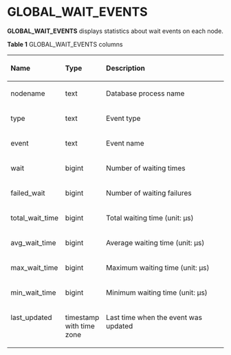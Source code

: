 # GLOBAL\_WAIT\_EVENTS<a name="EN-US_TOPIC_0289900024"></a>

**GLOBAL\_WAIT\_EVENTS**  displays statistics about wait events on each node.

**Table  1**  GLOBAL\_WAIT\_EVENTS columns

<a name="en-us_topic_0283137094_en-us_topic_0237122730_table1387502102110"></a>
<table><thead align="left"><tr id="en-us_topic_0283137094_en-us_topic_0237122730_row425822172115"><th class="cellrowborder" valign="top" width="21.33213321332133%" id="mcps1.2.4.1.1"><p id="en-us_topic_0283137094_en-us_topic_0237122730_p2252022172116"><a name="en-us_topic_0283137094_en-us_topic_0237122730_p2252022172116"></a><a name="en-us_topic_0283137094_en-us_topic_0237122730_p2252022172116"></a><strong id="b737520110315"><a name="b737520110315"></a><a name="b737520110315"></a>Name</strong></p>
</th>
<th class="cellrowborder" valign="top" width="16.761676167616763%" id="mcps1.2.4.1.2"><p id="en-us_topic_0283137094_en-us_topic_0237122730_p1025222152113"><a name="en-us_topic_0283137094_en-us_topic_0237122730_p1025222152113"></a><a name="en-us_topic_0283137094_en-us_topic_0237122730_p1025222152113"></a><strong id="b0144151218319"><a name="b0144151218319"></a><a name="b0144151218319"></a>Type</strong></p>
</th>
<th class="cellrowborder" valign="top" width="61.90619061906191%" id="mcps1.2.4.1.3"><p id="en-us_topic_0283137094_en-us_topic_0237122730_p52592211213"><a name="en-us_topic_0283137094_en-us_topic_0237122730_p52592211213"></a><a name="en-us_topic_0283137094_en-us_topic_0237122730_p52592211213"></a><strong id="b1794820129314"><a name="b1794820129314"></a><a name="b1794820129314"></a>Description</strong></p>
</th>
</tr>
</thead>
<tbody><tr id="en-us_topic_0283137094_en-us_topic_0237122730_row025102210213"><td class="cellrowborder" valign="top" width="21.33213321332133%" headers="mcps1.2.4.1.1 "><p id="en-us_topic_0283137094_en-us_topic_0237122730_p152662210213"><a name="en-us_topic_0283137094_en-us_topic_0237122730_p152662210213"></a><a name="en-us_topic_0283137094_en-us_topic_0237122730_p152662210213"></a>nodename</p>
</td>
<td class="cellrowborder" valign="top" width="16.761676167616763%" headers="mcps1.2.4.1.2 "><p id="en-us_topic_0283137094_en-us_topic_0237122730_p162615226216"><a name="en-us_topic_0283137094_en-us_topic_0237122730_p162615226216"></a><a name="en-us_topic_0283137094_en-us_topic_0237122730_p162615226216"></a>text</p>
</td>
<td class="cellrowborder" valign="top" width="61.90619061906191%" headers="mcps1.2.4.1.3 "><p id="en-us_topic_0283137094_en-us_topic_0237122730_p1226522182117"><a name="en-us_topic_0283137094_en-us_topic_0237122730_p1226522182117"></a><a name="en-us_topic_0283137094_en-us_topic_0237122730_p1226522182117"></a>Database process name</p>
</td>
</tr>
<tr id="en-us_topic_0283137094_en-us_topic_0237122730_row826142219219"><td class="cellrowborder" valign="top" width="21.33213321332133%" headers="mcps1.2.4.1.1 "><p id="en-us_topic_0283137094_en-us_topic_0237122730_p172618226210"><a name="en-us_topic_0283137094_en-us_topic_0237122730_p172618226210"></a><a name="en-us_topic_0283137094_en-us_topic_0237122730_p172618226210"></a>type</p>
</td>
<td class="cellrowborder" valign="top" width="16.761676167616763%" headers="mcps1.2.4.1.2 "><p id="en-us_topic_0283137094_en-us_topic_0237122730_p1526422142118"><a name="en-us_topic_0283137094_en-us_topic_0237122730_p1526422142118"></a><a name="en-us_topic_0283137094_en-us_topic_0237122730_p1526422142118"></a>text</p>
</td>
<td class="cellrowborder" valign="top" width="61.90619061906191%" headers="mcps1.2.4.1.3 "><p id="en-us_topic_0283137094_en-us_topic_0237122730_p82632214216"><a name="en-us_topic_0283137094_en-us_topic_0237122730_p82632214216"></a><a name="en-us_topic_0283137094_en-us_topic_0237122730_p82632214216"></a>Event type</p>
</td>
</tr>
<tr id="en-us_topic_0283137094_en-us_topic_0237122730_row102622217217"><td class="cellrowborder" valign="top" width="21.33213321332133%" headers="mcps1.2.4.1.1 "><p id="en-us_topic_0283137094_en-us_topic_0237122730_p1226172212111"><a name="en-us_topic_0283137094_en-us_topic_0237122730_p1226172212111"></a><a name="en-us_topic_0283137094_en-us_topic_0237122730_p1226172212111"></a>event</p>
</td>
<td class="cellrowborder" valign="top" width="16.761676167616763%" headers="mcps1.2.4.1.2 "><p id="en-us_topic_0283137094_en-us_topic_0237122730_p3261322102118"><a name="en-us_topic_0283137094_en-us_topic_0237122730_p3261322102118"></a><a name="en-us_topic_0283137094_en-us_topic_0237122730_p3261322102118"></a>text</p>
</td>
<td class="cellrowborder" valign="top" width="61.90619061906191%" headers="mcps1.2.4.1.3 "><p id="en-us_topic_0283137094_en-us_topic_0237122730_p526182272120"><a name="en-us_topic_0283137094_en-us_topic_0237122730_p526182272120"></a><a name="en-us_topic_0283137094_en-us_topic_0237122730_p526182272120"></a>Event name</p>
</td>
</tr>
<tr id="en-us_topic_0283137094_en-us_topic_0237122730_row92719222211"><td class="cellrowborder" valign="top" width="21.33213321332133%" headers="mcps1.2.4.1.1 "><p id="en-us_topic_0283137094_en-us_topic_0237122730_p14271922162119"><a name="en-us_topic_0283137094_en-us_topic_0237122730_p14271922162119"></a><a name="en-us_topic_0283137094_en-us_topic_0237122730_p14271922162119"></a>wait</p>
</td>
<td class="cellrowborder" valign="top" width="16.761676167616763%" headers="mcps1.2.4.1.2 "><p id="en-us_topic_0283137094_en-us_topic_0237122730_p182782202119"><a name="en-us_topic_0283137094_en-us_topic_0237122730_p182782202119"></a><a name="en-us_topic_0283137094_en-us_topic_0237122730_p182782202119"></a>bigint</p>
</td>
<td class="cellrowborder" valign="top" width="61.90619061906191%" headers="mcps1.2.4.1.3 "><p id="en-us_topic_0283137094_en-us_topic_0237122730_p427162272112"><a name="en-us_topic_0283137094_en-us_topic_0237122730_p427162272112"></a><a name="en-us_topic_0283137094_en-us_topic_0237122730_p427162272112"></a>Number of waiting times</p>
</td>
</tr>
<tr id="en-us_topic_0283137094_en-us_topic_0237122730_row1027162292119"><td class="cellrowborder" valign="top" width="21.33213321332133%" headers="mcps1.2.4.1.1 "><p id="en-us_topic_0283137094_en-us_topic_0237122730_p122782262111"><a name="en-us_topic_0283137094_en-us_topic_0237122730_p122782262111"></a><a name="en-us_topic_0283137094_en-us_topic_0237122730_p122782262111"></a>failed_wait</p>
</td>
<td class="cellrowborder" valign="top" width="16.761676167616763%" headers="mcps1.2.4.1.2 "><p id="en-us_topic_0283137094_en-us_topic_0237122730_p112714227210"><a name="en-us_topic_0283137094_en-us_topic_0237122730_p112714227210"></a><a name="en-us_topic_0283137094_en-us_topic_0237122730_p112714227210"></a>bigint</p>
</td>
<td class="cellrowborder" valign="top" width="61.90619061906191%" headers="mcps1.2.4.1.3 "><p id="en-us_topic_0283137094_en-us_topic_0237122730_p3271022102116"><a name="en-us_topic_0283137094_en-us_topic_0237122730_p3271022102116"></a><a name="en-us_topic_0283137094_en-us_topic_0237122730_p3271022102116"></a>Number of waiting failures</p>
</td>
</tr>
<tr id="en-us_topic_0283137094_en-us_topic_0237122730_row02732272115"><td class="cellrowborder" valign="top" width="21.33213321332133%" headers="mcps1.2.4.1.1 "><p id="en-us_topic_0283137094_en-us_topic_0237122730_p42742219215"><a name="en-us_topic_0283137094_en-us_topic_0237122730_p42742219215"></a><a name="en-us_topic_0283137094_en-us_topic_0237122730_p42742219215"></a>total_wait_time</p>
</td>
<td class="cellrowborder" valign="top" width="16.761676167616763%" headers="mcps1.2.4.1.2 "><p id="en-us_topic_0283137094_en-us_topic_0237122730_p1827152216218"><a name="en-us_topic_0283137094_en-us_topic_0237122730_p1827152216218"></a><a name="en-us_topic_0283137094_en-us_topic_0237122730_p1827152216218"></a>bigint</p>
</td>
<td class="cellrowborder" valign="top" width="61.90619061906191%" headers="mcps1.2.4.1.3 "><p id="en-us_topic_0283137094_en-us_topic_0237122730_p1528622182114"><a name="en-us_topic_0283137094_en-us_topic_0237122730_p1528622182114"></a><a name="en-us_topic_0283137094_en-us_topic_0237122730_p1528622182114"></a>Total waiting time (unit: μs)</p>
</td>
</tr>
<tr id="en-us_topic_0283137094_en-us_topic_0237122730_row112818226210"><td class="cellrowborder" valign="top" width="21.33213321332133%" headers="mcps1.2.4.1.1 "><p id="en-us_topic_0283137094_en-us_topic_0237122730_p42802220215"><a name="en-us_topic_0283137094_en-us_topic_0237122730_p42802220215"></a><a name="en-us_topic_0283137094_en-us_topic_0237122730_p42802220215"></a>avg_wait_time</p>
</td>
<td class="cellrowborder" valign="top" width="16.761676167616763%" headers="mcps1.2.4.1.2 "><p id="en-us_topic_0283137094_en-us_topic_0237122730_p028192217218"><a name="en-us_topic_0283137094_en-us_topic_0237122730_p028192217218"></a><a name="en-us_topic_0283137094_en-us_topic_0237122730_p028192217218"></a>bigint</p>
</td>
<td class="cellrowborder" valign="top" width="61.90619061906191%" headers="mcps1.2.4.1.3 "><p id="en-us_topic_0283137094_en-us_topic_0237122730_p02872212119"><a name="en-us_topic_0283137094_en-us_topic_0237122730_p02872212119"></a><a name="en-us_topic_0283137094_en-us_topic_0237122730_p02872212119"></a>Average waiting time (unit: μs)</p>
</td>
</tr>
<tr id="en-us_topic_0283137094_en-us_topic_0237122730_row128122102117"><td class="cellrowborder" valign="top" width="21.33213321332133%" headers="mcps1.2.4.1.1 "><p id="en-us_topic_0283137094_en-us_topic_0237122730_p5280220211"><a name="en-us_topic_0283137094_en-us_topic_0237122730_p5280220211"></a><a name="en-us_topic_0283137094_en-us_topic_0237122730_p5280220211"></a>max_wait_time</p>
</td>
<td class="cellrowborder" valign="top" width="16.761676167616763%" headers="mcps1.2.4.1.2 "><p id="en-us_topic_0283137094_en-us_topic_0237122730_p528122213210"><a name="en-us_topic_0283137094_en-us_topic_0237122730_p528122213210"></a><a name="en-us_topic_0283137094_en-us_topic_0237122730_p528122213210"></a>bigint</p>
</td>
<td class="cellrowborder" valign="top" width="61.90619061906191%" headers="mcps1.2.4.1.3 "><p id="en-us_topic_0283137094_en-us_topic_0237122730_p6281322202110"><a name="en-us_topic_0283137094_en-us_topic_0237122730_p6281322202110"></a><a name="en-us_topic_0283137094_en-us_topic_0237122730_p6281322202110"></a>Maximum waiting time (unit: μs)</p>
</td>
</tr>
<tr id="en-us_topic_0283137094_en-us_topic_0237122730_row1228182215213"><td class="cellrowborder" valign="top" width="21.33213321332133%" headers="mcps1.2.4.1.1 "><p id="en-us_topic_0283137094_en-us_topic_0237122730_p1928152211211"><a name="en-us_topic_0283137094_en-us_topic_0237122730_p1928152211211"></a><a name="en-us_topic_0283137094_en-us_topic_0237122730_p1928152211211"></a>min_wait_time</p>
</td>
<td class="cellrowborder" valign="top" width="16.761676167616763%" headers="mcps1.2.4.1.2 "><p id="en-us_topic_0283137094_en-us_topic_0237122730_p629142252114"><a name="en-us_topic_0283137094_en-us_topic_0237122730_p629142252114"></a><a name="en-us_topic_0283137094_en-us_topic_0237122730_p629142252114"></a>bigint</p>
</td>
<td class="cellrowborder" valign="top" width="61.90619061906191%" headers="mcps1.2.4.1.3 "><p id="en-us_topic_0283137094_en-us_topic_0237122730_p329162242119"><a name="en-us_topic_0283137094_en-us_topic_0237122730_p329162242119"></a><a name="en-us_topic_0283137094_en-us_topic_0237122730_p329162242119"></a>Minimum waiting time (unit: μs)</p>
</td>
</tr>
<tr id="row3305161181317"><td class="cellrowborder" valign="top" width="21.33213321332133%" headers="mcps1.2.4.1.1 "><p id="p252505414573"><a name="p252505414573"></a><a name="p252505414573"></a>last_updated</p>
</td>
<td class="cellrowborder" valign="top" width="16.761676167616763%" headers="mcps1.2.4.1.2 "><p id="p165252540572"><a name="p165252540572"></a><a name="p165252540572"></a>timestamp with time zone</p>
</td>
<td class="cellrowborder" valign="top" width="61.90619061906191%" headers="mcps1.2.4.1.3 "><p id="p195259548572"><a name="p195259548572"></a><a name="p195259548572"></a>Last time when the event was updated</p>
</td>
</tr>
</tbody>
</table>

